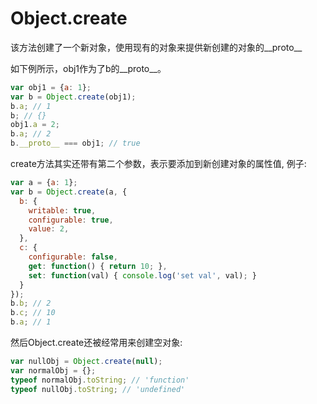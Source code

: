# Object.create

该方法创建了一个新对象，使用现有的对象来提供新创建的对象的__proto__

如下例所示，obj1作为了b的__proto__。

```javascript
var obj1 = {a: 1};
var b = Object.create(obj1);
b.a; // 1
b; // {}
obj1.a = 2;
b.a; // 2
b.__proto__ === obj1; // true
```

create方法其实还带有第二个参数，表示要添加到新创建对象的属性值, 例子:

```javascript
var a = {a: 1};
var b = Object.create(a, {
  b: {
    writable: true,
    configurable: true,
    value: 2,
  },
  c: {
    configurable: false,
    get: function() { return 10; },
    set: function(val) { console.log('set val', val); }
  }
});
b.b; // 2
b.c; // 10
b.a; // 1
```

然后Object.create还被经常用来创建空对象:

```javascript
var nullObj = Object.create(null);
var normalObj = {};
typeof normalObj.toString; // 'function'
typeof nullObj.toString; // 'undefined'
```
